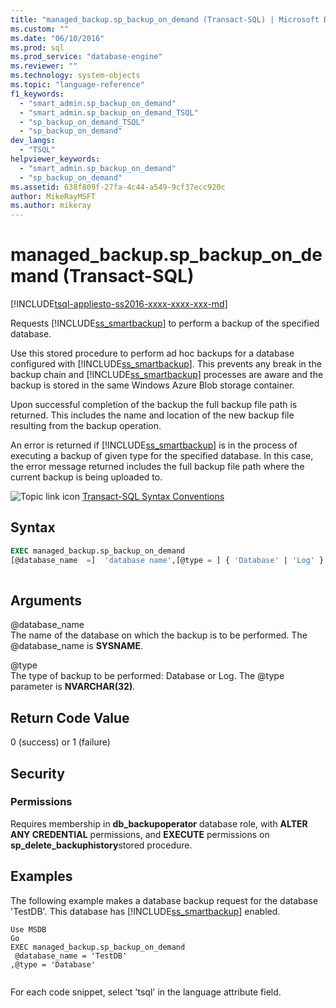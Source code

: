 ```yaml
---
title: "managed_backup.sp_backup_on_demand (Transact-SQL) | Microsoft Docs"
ms.custom: ""
ms.date: "06/10/2016"
ms.prod: sql
ms.prod_service: "database-engine"
ms.reviewer: ""
ms.technology: system-objects
ms.topic: "language-reference"
f1_keywords: 
  - "smart_admin.sp_backup_on_demand"
  - "smart_admin.sp_backup_on_demand_TSQL"
  - "sp_backup_on_demand_TSQL"
  - "sp_backup_on_demand"
dev_langs: 
  - "TSQL"
helpviewer_keywords: 
  - "smart_admin.sp_backup_on_demand"
  - "sp_backup_on_demand"
ms.assetid: 638f809f-27fa-4c44-a549-9cf37ecc920c
author: MikeRayMSFT
ms.author: mikeray
---
```

# managed_backup.sp_backup_on_demand (Transact-SQL)
[!INCLUDE[tsql-appliesto-ss2016-xxxx-xxxx-xxx-md](../../includes/tsql-appliesto-ss2016-xxxx-xxxx-xxx-md.md)]

  Requests [!INCLUDE[ss_smartbackup](../../includes/ss-smartbackup-md.md)] to perform a backup of the specified database.  
  
 Use this stored procedure to perform ad hoc backups for a database configured with [!INCLUDE[ss_smartbackup](../../includes/ss-smartbackup-md.md)]. This prevents any break in the backup chain and [!INCLUDE[ss_smartbackup](../../includes/ss-smartbackup-md.md)] processes are aware and the backup is stored in the same Windows Azure Blob storage container.  
  
 Upon successful completion of the backup the full backup file path is returned. This includes the name and location of the new backup file resulting from the backup operation.  
  
 An error is returned if [!INCLUDE[ss_smartbackup](../../includes/ss-smartbackup-md.md)] is in the process of executing a backup of given type for the specified database. In this case, the error message returned includes the full backup file path where the current backup is being uploaded to.  
   
 ![Topic link icon](../../database-engine/configure-windows/media/topic-link.gif "Topic link icon") [Transact-SQL Syntax Conventions](../../t-sql/language-elements/transact-sql-syntax-conventions-transact-sql.md)  
  
## Syntax  
  
```sql  
EXEC managed_backup.sp_backup_on_demand   
[@database_name  =]  'database name',[@type = ] { 'Database' | 'Log' }  
  
```  
  
##  <a name="Arguments"></a> Arguments  
 @database_name  
 The name of the database on which the backup is to be performed. The @database_name is **SYSNAME**.  
  
 @type  
 The type of backup to be performed:  Database or Log. The @type parameter is **NVARCHAR(32)**.  
  
## Return Code Value  
 0 (success) or 1 (failure)  
  
## Security  
  
### Permissions  
 Requires membership in **db_backupoperator** database role, with **ALTER ANY CREDENTIAL** permissions, and **EXECUTE** permissions on **sp_delete_backuphistory**stored procedure.  
  
## Examples  
 The following example makes a database backup request for the database 'TestDB'. This database has [!INCLUDE[ss_smartbackup](../../includes/ss-smartbackup-md.md)] enabled.  
  
```  
Use MSDB  
Go  
EXEC managed_backup.sp_backup_on_demand  
 @database_name = 'TestDB'  
,@type = 'Database'  
  
```  
  
 For each code snippet, select 'tsql' in the language attribute field.  
  
  
